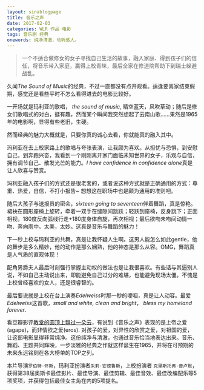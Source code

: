 ```yaml
---
layout: sinablogpage
title: 音乐之声
date: 2017-02-03
categories: WLR 作品 电影
tags: 音乐剧 经典
onewords: 纯净清澈，动听感人。
---
```

> 一个不适合做修女的女子寻找自己生活的故事，融入家庭、得到孩子们的信任，将音乐带入家庭，赢得上校青睐，最后全家在修道院帮助下到瑞士躲避战乱。

久闻*The Sound of Music*的经典，不过一直都没有点开观看。适逢要离家结束假期，感觉还是看些平时不怎么看得进去的电影比较好。

一开场就是玛利亚的歌唱， *the sound of music*, 晴空蓝天，风吹草动；随后是修女们歌唱式的对白，挺有趣，然而某个瞬间我突然想起了云南山歌……果然是1965年的电影啊，显得有些老旧，生硬。

然而经典的魅力大概就是，只要你真的诚心去看，你就能真的融入其中。

玛利亚在去上校家路上的歌唱与夸张表演，让我颇为喜欢。从担忧与恐惧，到安慰自己，到奔跑兴奋，我看到一个刚刚离开家门面临未知世界的女子，乐观与自信，拥有调节自己、散发光芒的能力。*I have confidence in confidence alone*真是让人欣喜与赞赏。

玛利亚融入孩子们的方式还是很老套的，或者说这种方式就是正确通用的方式：尊重、热爱，自信，不打小报告~ 想想这在职场中也是颇为通用的准则吧。

随后大孩子与送报员的密会，*sixteen going to seventeen*伴着舞蹈，真是惊艳。裙袂在圆形座椅上旋转，牵着一双手在缝隙间跳跃；轻跃到座椅，反身跳下；正面相视，180度反向弧线行走+180度身体自旋，再次相视；最后欲吻未吻间动情一吻、奔向雨中。太美，太妙。这真是音乐与舞蹈的魅力！

下一秒上校与玛利亚的共舞，真是让我怀疑人生啊。这男人能怎么如此gentle，他的舞步是多么精妙，他的动作是那么娴熟，他的神态是那么从容。OMG，舞蹈真是人气质的直观体现！

配角男爵夫人最后时刻强行掌握主动权的做法也是让我很喜欢。有些话与其逼别人说，不如自己主动说出来，即能避免自己过分的难堪，也能避免现场太僵。不愧是上校曾经喜欢的女人，还是很睿智的。

最后要说就是上校在台上演奏*Edelweiss*时那一秒的哽咽，真是让人动容。最爱*Edelweiss*这首歌，*small and white, clean and bright*， *bless my homeland forever*.

看豆瓣影评[教堂的圆顶上飘过一朵云](https://movie.douban.com/review/3265656/)，有说到《音乐之声》表现的是上帝之爱(agape)，而非情欲之爱(eros). 对孩子的爱，对异性的欣赏之爱，对祖国的爱，让这部电影显得非常纯净。这份纯净与清澈，也通过音乐恰当地表达出来。音乐、舞蹈、主题共同辉映，一步淡雅的经典之作就这样诞生在1965，并将在可预期的未来永远铭刻在各大榜单的TOP之列。

本片导演`罗伯特·怀斯`，玛利亚扮演者`朱莉·安德鲁斯`，上校扮演者 `克里斯托弗·普卢默`，获得第38届奥斯卡最佳影片、最佳导演、最佳剪辑、最佳音效、最佳改编配乐等5项奖项，并获得包括最佳女主角在内的5项提名。